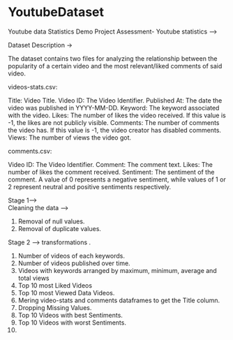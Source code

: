 # YoutubeDataset
Youtube data Statistics
Demo Project Assessment- Youtube statistics -->


Dataset Description -> 
 
The dataset contains two files for analyzing the relationship between the popularity 
of a certain video and the most relevant/liked comments of said video.


videos-stats.csv:

Title: Video Title.
Video ID: The Video Identifier.
Published At: The date the video was published in YYYY-MM-DD.
Keyword: The keyword associated with the video.
Likes: The number of likes the video received. If this value is -1, the likes are not publicly visible.
Comments: The number of comments the video has. If this value is -1, the video creator has disabled comments.
Views: The number of views the video got.


comments.csv:

Video ID: The Video Identifier.
Comment: The comment text.
Likes: The number of likes the comment received.
Sentiment: The sentiment of the comment. A value of 0 represents a negative sentiment, 
while values of 1 or 2 represent neutral and positive sentiments respectively.


Stage 1-->  
Cleaning the data -->
1. Removal of null values.
2. Removal of duplicate values.

Stage 2 --> transformations .

1. Number of videos of each keywords.
2. Number of videos published over time.
3. Videos with keywords arranged by maximum, minimum, average and total views
4. Top 10 most Liked Videos
5. Top 10 most Viewed Data Videos.
6. Mering video-stats and comments dataframes to get the Title column.
7. Dropping Missing Values.
8. Top 10 Videos with best Sentiments.
9. Top 10 Videos with worst Sentiments.
10.
